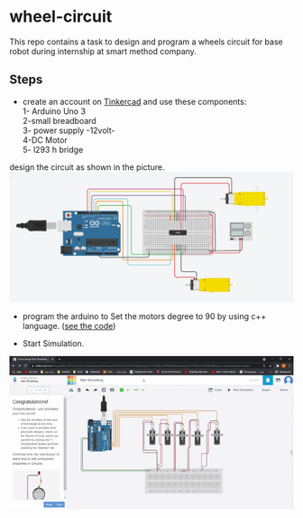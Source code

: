 # wheel-circuit


This repo contains a task to design and program a wheels circuit  for base robot  during internship at smart method company. 
## Steps 
* create an account on [Tinkercad](https://www.tinkercad.com) and use these components: <br>
1- Arduino Uno 3 <br>
2-small breadboard <br>
3- power supply -12volt- <br> 
4-DC Motor <br>
5- l293 h bridge <br>


design the circuit as shown in the picture. 
![design](circuit.PNG)


* program the arduino to Set the motors degree to 90 by using c++ language. ([see the code](https://github.com/MonaAl-Dawsari/Arduino-circuit-5motors/blob/main/circuit.ino))

* Start Simulation. 

![Simulation](https://github.com/MonaAl-Dawsari/Arduino-circuit-5motors/blob/main/Circuit%20design%20Start%20Simulating%20Tinkercad%20.gif)

